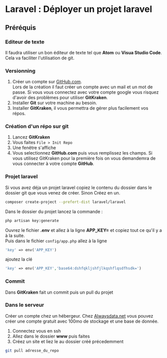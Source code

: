 # Laravel : Déployer un projet laravel

## Préréquis

### Editeur de texte

Il faudra utiliser un bon éditeur de texte tel que **Atom** ou **Visua Studio Code**.  
Cela va faciliter l'utilisation de git.

### Versionning

1. Créer un compte sur [GitHub.com](https://github.com/).  
  Lors de la création il faut créer un compte avec un mail et un mot de passe.
  Si vous vous connectez avec votre compte google vous risquez d'avoir des problèmes pour utiliser **GitKraken**.
1. Installer **Git** sur votre machine au besoin.
1. Installer **GitKraken**, il vous permettra de gérer plus facilement vos répos.

### Création d'un répo sur git

1. Lancez **GitKraken**
1. Vous faites `File > Init Repo`
1. Une fenêtre s'affiche
1. Vous selectionnez **GitHub.com** puis vous remplissez les champs.
  Si vous utilisez GitKraken pour la première fois on vous demandemra de vous connecter à votre compte **GitHub**.

### Projet laravel

Si vous avez déja un projet laravel copiez le contenu du dossier dans le dossier git que vous venez de créer. Sinon Créez en un.

```bash
composer create-project --prefert-dist laravel/laravel
```

Dans le dossier du projet lancez la commande :

```bash
php artisan key:generate
```

Ouvrez le fichier **.env** et allez à la ligne **APP_KEY=** et copiez tout ce qu'il y a à la suite.  
Puis dans le fichier ```config/app.php``` allez à la ligne

```php
'key' => env('APP_KEY')
```

ajoutez la clé

```php
'key' => env('APP_KEY','base64:dshfqkljshfjlkqshflqsdfhsdk=')
```

### Commit

Dans **GitKraken** fait un commit puis un pull du projet

### Dans le serveur

Créer un compte chez un hébergeur. Chez [Alwaysdata.net](http://alwaysdata.net) vous pouvez créer une compte gratuit avec 100mo de stockage et une base de donnée.

1. Connectez vous en ssh
1. Allez dans le dossier **www** puis faites
1. Créez un site et liez le au dossier créé précedemment

```bash
git pull adresse_du_repo
```
